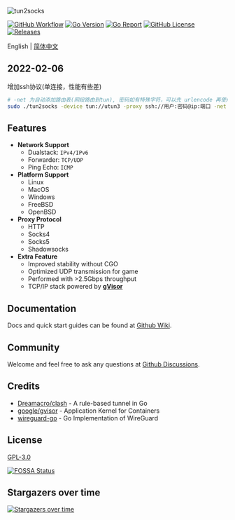 ![tun2socks](docs/logo.png)

[![GitHub Workflow][1]](https://github.com/xjasonlyu/tun2socks/actions)
[![Go Version][2]](https://github.com/xjasonlyu/tun2socks/blob/main/go.mod)
[![Go Report][3]](https://goreportcard.com/badge/github.com/xjasonlyu/tun2socks)
[![GitHub License][4]](https://github.com/xjasonlyu/tun2socks/blob/main/LICENSE)
[![Releases][5]](https://github.com/xjasonlyu/tun2socks/releases)

[1]: https://img.shields.io/github/workflow/status/xjasonlyu/tun2socks/Go?style=flat-square
[2]: https://img.shields.io/github/go-mod/go-version/xjasonlyu/tun2socks/main?style=flat-square
[3]: https://goreportcard.com/badge/github.com/xjasonlyu/tun2socks?style=flat-square
[4]: https://img.shields.io/github/license/xjasonlyu/tun2socks?style=flat-square
[5]: https://img.shields.io/github/v/release/xjasonlyu/tun2socks?include_prereleases&style=flat-square

English | [简体中文](README_ZH.md)

## 2022-02-06
增加ssh协议(单连接，性能有些差)
```bash
# -net 为自动添加路由表(网段路由到tun), 密码如有特殊字符，可以先 urlencode 再使用
sudo ./tun2socks -device tun://utun3 -proxy ssh://用户:密码@ip:端口 -net 100.0.0.1/8,10.0.0.1/8,192.168.2.0/24
```
## Features

- **Network Support**
  - Dualstack: `IPv4/IPv6`
  - Forwarder: `TCP/UDP`
  - Ping Echo: `ICMP`
- **Platform Support**
  - Linux
  - MacOS
  - Windows
  - FreeBSD
  - OpenBSD
- **Proxy Protocol**
  - HTTP
  - Socks4
  - Socks5
  - Shadowsocks
- **Extra Feature**
  - Improved stability without CGO
  - Optimized UDP transmission for game
  - Performed with >2.5Gbps throughput
  - TCP/IP stack powered by **[gVisor](https://github.com/google/gvisor)**

## Documentation

Docs and quick start guides can be found at [Github Wiki](https://github.com/xjasonlyu/tun2socks/wiki).

## Community

Welcome and feel free to ask any questions at [Github Discussions](https://github.com/xjasonlyu/tun2socks/discussions).

## Credits

- [Dreamacro/clash](https://github.com/Dreamacro/clash) - A rule-based tunnel in Go
- [google/gvisor](https://github.com/google/gvisor) - Application Kernel for Containers
- [wireguard-go](https://git.zx2c4.com/wireguard-go) - Go Implementation of WireGuard

## License

[GPL-3.0](https://github.com/xjasonlyu/tun2socks/blob/main/LICENSE)

[![FOSSA Status](https://app.fossa.com/api/projects/git%2Bgithub.com%2Fxjasonlyu%2Ftun2socks.svg?type=large)](https://app.fossa.com/projects/git%2Bgithub.com%2Fxjasonlyu%2Ftun2socks?ref=badge_large)


## Stargazers over time

[![Stargazers over time](https://starchart.cc/xjasonlyu/tun2socks.svg)](https://starchart.cc/xjasonlyu/tun2socks)
